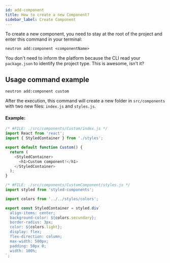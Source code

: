 ```yaml
---
id: add-component
title: How to create a new Component?
sidebar_label: Create Component
---
```


To create a new component, you need to stay at the root of the project and enter this command in your terminal:

```shell
neutron add:component <componentName>
```

You don't need to inform the platform because the CLI read your `package.json` to identify the project type. This is awesome, isn't it?


## Usage command example

```shell
neutron add:component custom
```

After the execution, this command will create a new folder in `src/components` with two new files: `index.js` and `styles.js`.

#### Example:

```js
/* #FILE: ./src/components/Custom/index.js */
import React from 'react';
import { StyledContainer } from './styles';

export default function Custom() {
  return (
    <StyledContainer>
      <h1>Custom component!</h1>
    </StyledContainer>
  );
}
```

```js
/* #FILE: ./src/components/CustomComponent/styles.js */
import styled from 'styled-components';

import colors from '../../styles/colors';

export const StyledContainer = styled.div`
  align-items: center;
  background-color: ${colors.secundary};
  border-radius: 3px;
  color: ${colors.light};
  display: flex;
  flex-direction: column;
  max-width: 500px;
  padding: 50px 0;
  width: 100%;
`;
```
